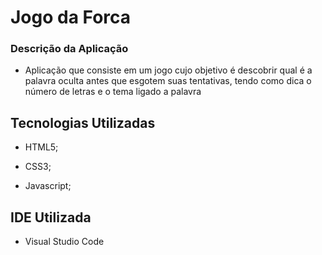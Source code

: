 # Jogo da Forca

### Descrição da Aplicação
- Aplicação que consiste em um jogo cujo objetivo é descobrir qual é a palavra oculta antes que esgotem suas tentativas, tendo como dica o número de letras e o tema ligado a palavra

## Tecnologias Utilizadas
- HTML5;

- CSS3;

- Javascript;

## IDE Utilizada

- Visual Studio Code

